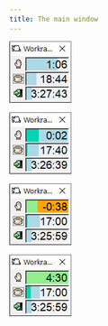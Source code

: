 ```yaml
---
title: The main window
---
```

![Main Window](/images/screenshots/main.png)

![Main Window - Idle/Active](/images/screenshots/main-mixed.png)

![Main Window - Overdue](/images/screenshots/main-overdue.png)

![Main Window - Full rested](/images/screenshots/main-rested.png)
